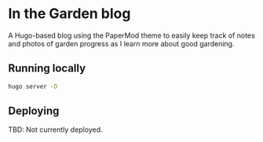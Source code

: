 # In the Garden blog

A Hugo-based blog using the PaperMod theme to easily keep track of notes and photos of garden progress as I learn more about good gardening.

## Running locally

```sh
hugo server -D
```

## Deploying

TBD: Not currently deployed.
